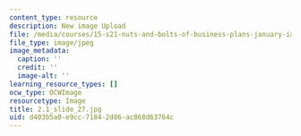 ```yaml
---
content_type: resource
description: New image Upload
file: /media/courses/15-s21-nuts-and-bolts-of-business-plans-january-iap-2014/d403b5a0e9cc71842d86ac868d63764c_2.1_slide_27.jpg
file_type: image/jpeg
image_metadata:
  caption: ''
  credit: ''
  image-alt: ''
learning_resource_types: []
ocw_type: OCWImage
resourcetype: Image
title: 2.1_slide_27.jpg
uid: d403b5a0-e9cc-7184-2d86-ac868d63764c
---
```

